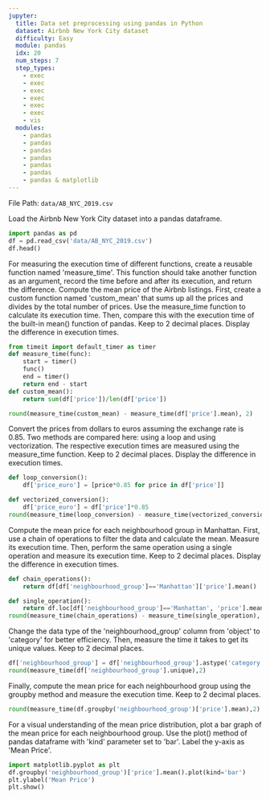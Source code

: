```yaml
---
jupyter:
  title: Data set preprocessing using pandas in Python
  dataset: Airbnb New York City dataset
  difficulty: Easy
  module: pandas
  idx: 20
  num_steps: 7
  step_types:
    - exec
    - exec
    - exec
    - exec
    - exec
    - exec
    - vis
  modules:
    - pandas
    - pandas
    - pandas
    - pandas
    - pandas
    - pandas
    - pandas & matplotlib
---
```


File Path: `data/AB_NYC_2019.csv`


Load the Airbnb New York City dataset into a pandas dataframe.
```python
import pandas as pd
df = pd.read_csv('data/AB_NYC_2019.csv')
df.head()
```

For measuring the execution time of different functions, create a reusable function named 'measure_time'. This function should take another function as an argument, record the time before and after its execution, and return the difference. Compute the mean price of the Airbnb listings. First, create a custom function named 'custom_mean' that sums up all the prices and divides by the total number of prices. Use the measure_time function to calculate its execution time. Then, compare this with the execution time of the built-in mean() function of pandas. Keep to 2 decimal places. Display the difference in execution times.
```python
from timeit import default_timer as timer
def measure_time(func):
    start = timer()
    func()
    end = timer()
    return end - start
def custom_mean():
    return sum(df['price'])/len(df['price'])

round(measure_time(custom_mean) - measure_time(df['price'].mean), 2)
```

Convert the prices from dollars to euros assuming the exchange rate is 0.85. Two methods are compared here: using a loop and using vectorization. The respective execution times are measured using the measure_time function. Keep to 2 decimal places. Display the difference in execution times.
```python
def loop_conversion():
    df['price_euro'] = [price*0.85 for price in df['price']]

def vectorized_conversion():
    df['price_euro'] = df['price']*0.85
round(measure_time(loop_conversion) - measure_time(vectorized_conversion),2)
```

Compute the mean price for each neighbourhood group in Manhattan. First, use a chain of operations to filter the data and calculate the mean. Measure its execution time. Then, perform the same operation using a single operation and measure its execution time. Keep to 2 decimal places. Display the difference in execution times.
```python
def chain_operations():
    return df[df['neighbourhood_group']=='Manhattan']['price'].mean()

def single_operation():
    return df.loc[df['neighbourhood_group']=='Manhattan', 'price'].mean()
round(measure_time(chain_operations) - measure_time(single_operation), 2)
```

Change the data type of the 'neighbourhood_group' column from 'object' to 'category' for better efficiency. Then, measure the time it takes to get its unique values. Keep to 2 decimal places.
```python
df['neighbourhood_group'] = df['neighbourhood_group'].astype('category')
round(measure_time(df['neighbourhood_group'].unique),2)
```

Finally, compute the mean price for each neighbourhood group using the groupby method and measure the execution time. Keep to 2 decimal places.
```python
round(measure_time(df.groupby('neighbourhood_group')['price'].mean),2)
```

For a visual understanding of the mean price distribution, plot a bar graph of the mean price for each neighbourhood group. Use the plot() method of pandas dataframe with 'kind' parameter set to 'bar'. Label the y-axis as 'Mean Price'.
```python
import matplotlib.pyplot as plt
df.groupby('neighbourhood_group')['price'].mean().plot(kind='bar')
plt.ylabel('Mean Price')
plt.show()
```